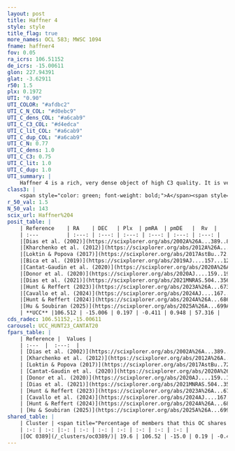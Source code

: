 ```yaml
---
layout: post
title: Haffner 4
style: style
title_flag: true
more_names: OCL 583; MWSC 1094
fname: haffner4
fov: 0.05
ra_icrs: 106.51152
de_icrs: -15.00611
glon: 227.94391
glat: -3.62911
r50: 1.5
plx: 0.1972
UTI: "0.90"
UTI_COLOR: "#afdbc2"
UTI_C_N_COL: "#d0ebc9"
UTI_C_dens_COL: "#a6cab9"
UTI_C_C3_COL: "#d4edca"
UTI_C_lit_COL: "#a6cab9"
UTI_C_dup_COL: "#a6cab9"
UTI_C_N: 0.77
UTI_C_dens: 1.0
UTI_C_C3: 0.75
UTI_C_lit: 1.0
UTI_C_dup: 1.0
UTI_summary: |
    Haffner 4 is a rich, very dense object of high C3 quality. It is very well-studied in the literature. This object shares a small percentage of members with a later reported entry.
class3: |
    <span style="color: green; font-weight: bold;">A</span><span style="color: #FFC300; font-weight: bold;">B</span>
r_50_val: 1.5
N_50_val: 143
scix_url: Haffner%204
posit_table: |
    | Reference    | RA    | DEC   | Plx  | pmRA  | pmDE   |  Rv  |
    | :---         | :---: | :---: | :---: | :---: | :---: | :---: |
    |[Dias et al. (2002)](https://scixplorer.org/abs/2002A%26A...389..871D) | 106.55 | -14.983 | -- | 0.25 | -0.39 | -- |
    |[Kharchenko et al. (2012)](https://scixplorer.org/abs/2012A%26A...543A.156K) | 106.522 | -14.995 | -- | 4.42 | -0.1 | -- |
    |[Loktin & Popova (2017)](https://scixplorer.org/abs/2017AstBu..72..257L) | 106.53 | -14.997 | -- | 3.736 | -1.05 | -- |
    |[Bica et al. (2019)](https://scixplorer.org/abs/2019AJ....157...12B) | 106.519 | -14.999 | -- | -- | -- | -- |
    |[Cantat-Gaudin et al. (2020)](https://scixplorer.org/abs/2020A%26A...640A...1C) | 106.512 | -15.002 | 0.223 | -0.417 | 0.904 | -- |
    |[Donor et al. (2020)](https://scixplorer.org/abs/2020AJ....159..199D) | 106.522 | -14.995 | -- | -0.48 | 0.92 | 59.5 |
    |[Dias et al. (2021)](https://scixplorer.org/abs/2021MNRAS.504..356D) | 106.51 | -15.0 | 0.24 | -0.39 | 0.918 | -- |
    |[Hunt & Reffert (2023)](https://scixplorer.org/abs/2023A%26A...673A.114H) | 106.515 | -15.005 | 0.201 | -0.407 | 0.96 | 58.414 |
    |[Cavallo et al. (2024)](https://scixplorer.org/abs/2024AJ....167...12C) | 106.506 | -15.002 | 0.2 | -- | -- | -- |
    |[Hunt & Reffert (2024)](https://scixplorer.org/abs/2024A%26A...686A..42H) | 106.515 | -15.005 | 0.201 | -0.407 | 0.96 | 58.414 |
    |[Hu & Soubiran (2025)](https://scixplorer.org/abs/2025A%26A...699A.246H) | 106.506 | -15.002 | -- | -- | -- | -- |
    | **UCC** |106.512 | -15.006 | 0.197 | -0.411 | 0.948 | 57.316 | 
cds_radec: 106.51152,-15.00611
carousel: UCC_HUNT23_CANTAT20
fpars_table: |
    | Reference |  Values |
    | :---  |  :---:  |
    | [Dias et al. (2002)](https://scixplorer.org/abs/2002A%26A...389..871D) | `E(B-V)=0.5, Dist=4500.0, Age=8.7, [Fe/H]=-0.38` |
    | [Kharchenko et al. (2012)](https://scixplorer.org/abs/2012A%26A...543A.156K) | `e_bv=0.479, distance=4458, log_age=9.115, metallicity=-0.38` |
    | [Loktin & Popova (2017)](https://scixplorer.org/abs/2017AstBu..72..257L) | `E(B-V)=0.339, Dmod=12.536, logt=8.91` |
    | [Cantat-Gaudin et al. (2020)](https://scixplorer.org/abs/2020A%26A...640A...1C) | `AVNN=1.05, DMNN=13.52, AgeNN=8.66` |
    | [Donor et al. (2020)](https://scixplorer.org/abs/2020AJ....159..199D) | `Fe/H=-0.16` |
    | [Dias et al. (2021)](https://scixplorer.org/abs/2021MNRAS.504..356D) | `Av=1.6, Dist=4022, logage=8.625, [Fe/H]=-0.126` |
    | [Hunt & Reffert (2023)](https://scixplorer.org/abs/2023A%26A...673A.114H) | `AV50=1.132, diffAV50=1.447, MOD50=13.085, logAge50=8.707` |
    | [Cavallo et al. (2024)](https://scixplorer.org/abs/2024AJ....167...12C) | `AV50=1.47, dMod50=13.04, logAge50=8.75, [Fe/H]50=0.24` |
    | [Hunt & Reffert (2024)](https://scixplorer.org/abs/2024A%26A...686A..42H) | `MassJ=738.740` |
    | [Hu & Soubiran (2025)](https://scixplorer.org/abs/2025A%26A...699A.246H) | `MA22=-0.36, MA23f=-0.55, MA23g=-0.33, MK24=-0.3, MF24=-0.41` |
shared_table: |
    | Cluster | <span title="Percentage of members that this OC shares with the ones listed">%</span>   | RA   | DEC   | Plx   | pmRA  | pmDE  | Rv | UTI |
    | :-: | :-: |:-: | :-: | :-: | :-: | :-: | :-: | :-: |
    |[OC 0389](/_clusters/oc0389/)| 19.6 | 106.52 | -15.0 | 0.19 | -0.41 | 0.97 | 57.32 |0.0 |
---
```

